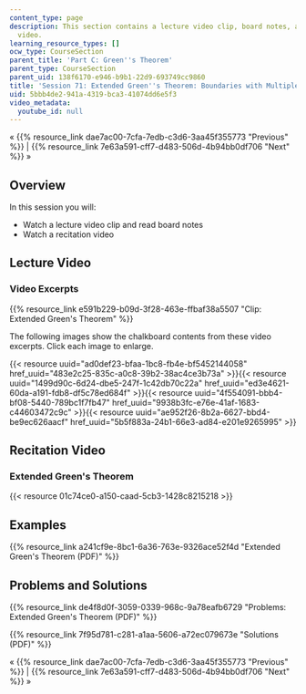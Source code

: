 ```yaml
---
content_type: page
description: This section contains a lecture video clip, board notes, and recitation
  video.
learning_resource_types: []
ocw_type: CourseSection
parent_title: 'Part C: Green''s Theorem'
parent_type: CourseSection
parent_uid: 138f6170-e946-b9b1-22d9-693749cc9860
title: 'Session 71: Extended Green''s Theorem: Boundaries with Multiple Pieces'
uid: 5bbb4de2-941a-4319-bca3-41074dd6e5f3
video_metadata:
  youtube_id: null
---
```


« {{% resource_link dae7ac00-7cfa-7edb-c3d6-3aa45f355773 "Previous" %}} | {{% resource_link 7e63a591-cff7-d483-506d-4b94bb0df706 "Next" %}} »

Overview
--------

In this session you will:

*   Watch a lecture video clip and read board notes
*   Watch a recitation video

Lecture Video
-------------

### Video Excerpts

{{% resource_link e591b229-b09d-3f28-463e-ffbaf38a5507 "Clip: Extended Green's Theorem" %}}

The following images show the chalkboard contents from these video excerpts. Click each image to enlarge.

{{< resource uuid="ad0def23-bfaa-1bc8-fb4e-bf5452144058" href_uuid="483e2c25-835c-a0c8-39b2-38ac4ce3b73a" >}}{{< resource uuid="1499d90c-6d24-dbe5-247f-1c42db70c22a" href_uuid="ed3e4621-60da-a191-fdb8-df5c78ed684f" >}}{{< resource uuid="4f554091-bbb4-bf08-5440-789bc1f7fb47" href_uuid="9938b3fc-e76e-41af-1683-c44603472c9c" >}}{{< resource uuid="ae952f26-8b2a-6627-bbd4-be9ec626aacf" href_uuid="5b5f883a-24b1-66e3-ad84-e201e9265995" >}}

Recitation Video
----------------

### Extended Green's Theorem

{{< resource 01c74ce0-a150-caad-5cb3-1428c8215218 >}}

Examples
--------

{{% resource_link a241cf9e-8bc1-6a36-763e-9326ace52f4d "Extended Green's Theorem (PDF)" %}}

Problems and Solutions
----------------------

{{% resource_link de4f8d0f-3059-0339-968c-9a78eafb6729 "Problems: Extended Green's Theorem (PDF)" %}}

{{% resource_link 7f95d781-c281-a1aa-5606-a72ec079673e "Solutions (PDF)" %}}

« {{% resource_link dae7ac00-7cfa-7edb-c3d6-3aa45f355773 "Previous" %}} | {{% resource_link 7e63a591-cff7-d483-506d-4b94bb0df706 "Next" %}} »